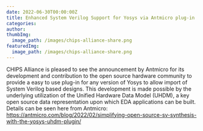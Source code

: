 ```yaml
---
date: 2022-06-30T00:00:00Z
title: Enhanced System Verilog Support for Yosys via Antmicro plug-in
categories:
author: 
thumbImg:
  image_path: /images/chips-alliance-share.png
featuredImg:
  image_path: /images/chips-alliance-share.png
---
```


CHIPS Alliance is pleased to see the announcement by Antmicro for its development and contribution to the open source hardware community to provide a easy to use plug-in for any version of Yosys to allow import of System Verilog based designs. This development is made possible by the underlying utilization of the Unified Hardware Data Model (UHDM), a key open source data representation upon which EDA applications can be built. Details can be seen here from Antmicro: https://antmicro.com/blog/2022/02/simplifying-open-source-sv-synthesis-with-the-yosys-uhdm-plugin/